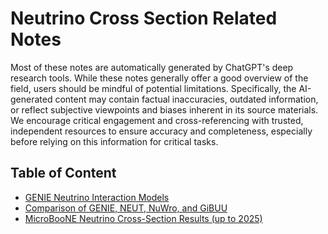 # Neutrino Cross Section Related Notes 

Most of these notes are automatically generated by ChatGPT's deep research tools. While these notes generally offer a good overview of the field, users should be mindful of potential limitations. Specifically, the AI-generated content may contain factual inaccuracies, outdated information, or reflect subjective viewpoints and biases inherent in its source materials. We encourage critical engagement and cross-referencing with trusted, independent resources to ensure accuracy and completeness, especially before relying on this information for critical tasks.

## Table of Content

*   [GENIE Neutrino Interaction Models](genie-models.md)
*   [Comparison of GENIE, NEUT, NuWro, and GiBUU](model-compare.md)
*   [MicroBooNE Neutrino Cross-Section Results (up to 2025)](microboone.md)
